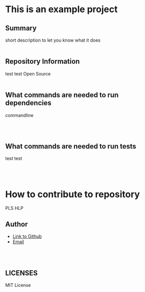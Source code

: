 
# This is an example project

## Summary
short description to let you know what it does
<br>
<br>

## Repository Information
test test Open Source
<br>
<br>

## What commands are needed to run dependencies
commandline

<br>
<br>

## What commands are needed to run tests
test test

<br>
<br>

# How to contribute to repository
PLS HLP

## Author

- [Link to Github](https://github.com/github_username)
- [Email](emailemail@gmail.com)

<br>
<br>

## LICENSES
MIT License          
